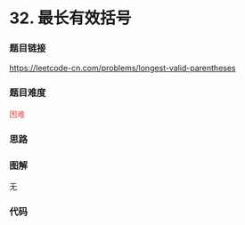 # 32. 最长有效括号

### 题目链接

https://leetcode-cn.com/problems/longest-valid-parentheses

### 题目难度

<font color=#D9534F>困难</font>

### 思路



### 图解

无

### 代码

```python
```